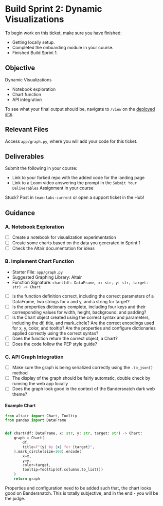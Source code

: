 # Build Sprint 2: Dynamic Visualizations

To begin work on this ticket, make sure you have finished:

- Getting locally setup.
- Completed the onboarding module in your course.
- Finished Build Sprint 1.

## Objective

Dynamic Visualizations

- Notebook exploration
- Chart function
- API integration

To see what your final output should be, navigate to `/view` on the [deployed site](https://banderdeploy.onrender.com).

## Relevant Files

Access `app/graph.py`, where you will add your code for this ticket.

## Deliverables

Submit the following in your course:

- Link to your forked repo with the added code for the landing page
- Link to a Loom video answering the prompt in the `Submit Your Deliverables` Assignment in your course

Stuck? Post in `team-labs-current` or open a support ticket in the Hub!

## Guidance

### A. Notebook Exploration

- [ ] Create a notebook for visualization experimentation
- [ ] Create some charts based on the data you generated in Sprint 1
- [ ] Check the Altair documentation for ideas

### B. Implement Chart Function

- Starter File: `app/graph.py`
- Suggested Graphing Library: Altair
- Function Signature: `chart(df: DataFrame, x: str, y: str, target: str) -> Chart`

- [ ] Is the function definition correct, including the correct parameters of a DataFrame, two strings for x and y, and a string for target?
- [ ] Is the properties dictionary complete, including four keys and their corresponding values for width, height, background, and padding?
- [ ] Is the Chart object created using the correct syntax and parameters, including the df, title, and mark_circle? Are the correct encodings used for x, y, color, and tooltip? Are the properties and configure dictionaries applied correctly using the correct syntax?
- [ ] Does the function return the correct object, a Chart?
- [ ] Does the code follow the PEP style guide?

### C. API Graph Integration

- [ ] Make sure the graph is being serialized correctly using the `.to_json()` method
- [ ] The display of the graph should be fairly automatic, double check by running the web app locally
- [ ] Does the graph look good in the context of the Bandersnatch dark web theme?

#### Example Chart

```python
from altair import Chart, Tooltip
from pandas import DataFrame


def chart(df: DataFrame, x: str, y: str, target: str) -> Chart:
    graph = Chart(
        df,
        title=f"{y} by {x} for {target}",
    ).mark_circle(size=100).encode(
        x=x,
        y=y,
        color=target,
        tooltip=Tooltip(df.columns.to_list())
    )
    return graph

```

Properties and configuration need to be added such that, the chart looks good on Bandersnatch. This is totally subjective, and in the end - you will be the judge.
